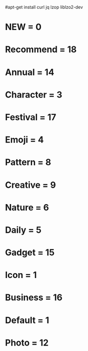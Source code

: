 

#apt-get install curl jq  lzop liblzo2-dev

# NEW = 0
# Recommend = 18
# Annual = 14
# Character = 3
# Festival = 17
# Emoji = 4
# Pattern = 8
# Creative = 9
# Nature = 6
# Daily = 5 
# Gadget = 15
# Icon = 1
# Business = 16
# Default = 1
# Photo = 12
